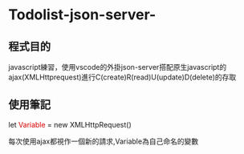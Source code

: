 # Todolist-json-server-

<h2>程式目的</h2>
javascript練習，使用vscode的外掛json-server搭配原生javascript的ajax(XMLHttprequest)進行C(create)R(read)U(update)D(delete)的存取
<h2>使用筆記</h2>
let <font color="#dd0000">Variable</font> = new XMLHttpRequest()  

每次使用ajax都視作一個新的請求,Variable為自己命名的變數
